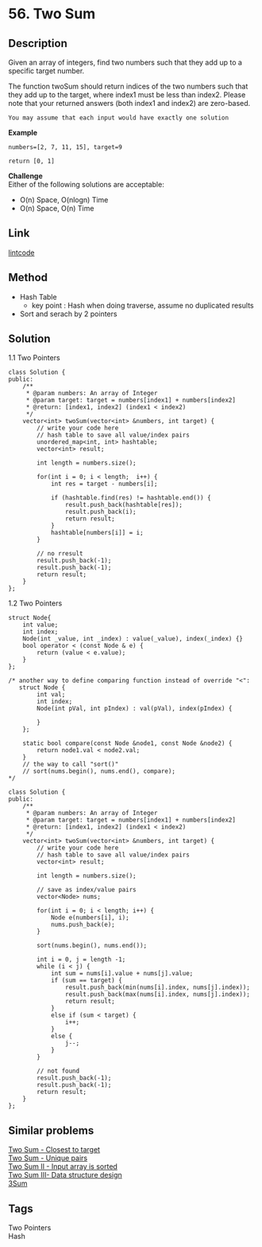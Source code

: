 # 56. Two Sum

## Description

Given an array of integers, find two numbers such that they add up to a specific target number.

The function twoSum should return indices of the two numbers such that they add up to the target, where index1 must be less than index2. Please note that your returned answers (both index1 and index2) are zero-based.
```
You may assume that each input would have exactly one solution
```

**Example**
```
numbers=[2, 7, 11, 15], target=9

return [0, 1]
```

**Challenge**  
Either of the following solutions are acceptable:

* O(n) Space, O(nlogn) Time
* O(n) Space, O(n) Time

## Link
[lintcode](https://lintcode.com/problem/two-sum/)

## Method
* Hash Table
  * key point : Hash when doing traverse, assume no duplicated results
* Sort and serach by 2 pointers

## Solution
1.1 Two Pointers
~~~
class Solution {
public:
    /**
     * @param numbers: An array of Integer
     * @param target: target = numbers[index1] + numbers[index2]
     * @return: [index1, index2] (index1 < index2)
     */
    vector<int> twoSum(vector<int> &numbers, int target) {
        // write your code here
        // hash table to save all value/index pairs
        unordered_map<int, int> hashtable;
        vector<int> result;
        
        int length = numbers.size();
        
        for(int i = 0; i < length;  i++) {
            int res = target - numbers[i];
                
            if (hashtable.find(res) != hashtable.end()) {
                result.push_back(hashtable[res]);
                result.push_back(i);
                return result;
            }
            hashtable[numbers[i]] = i;    
        }

        // no rresult
        result.push_back(-1);
        result.push_back(-1);
        return result;
    }
};
~~~

1.2 Two Pointers
~~~
struct Node{
    int value;
    int index;
    Node(int _value, int _index) : value(_value), index(_index) {}
    bool operator < (const Node & e) {
        return (value < e.value);
    }
};

/* another way to define comparing function instead of override "<":
   struct Node {
        int val;
        int index;
        Node(int pVal, int pIndex) : val(pVal), index(pIndex) {
            
        }
    };
    
    static bool compare(const Node &node1, const Node &node2) {
        return node1.val < node2.val;
    }
    // the way to call "sort()"
    // sort(nums.begin(), nums.end(), compare);
*/

class Solution {
public:
    /**
     * @param numbers: An array of Integer
     * @param target: target = numbers[index1] + numbers[index2]
     * @return: [index1, index2] (index1 < index2)
     */
    vector<int> twoSum(vector<int> &numbers, int target) {
        // write your code here
        // hash table to save all value/index pairs
        vector<int> result;
        
        int length = numbers.size();
        
        // save as index/value pairs
        vector<Node> nums;

        for(int i = 0; i < length; i++) {
            Node e(numbers[i], i);
            nums.push_back(e);   
        }
        
        sort(nums.begin(), nums.end());
        
        int i = 0, j = length -1;
        while (i < j) {
            int sum = nums[i].value + nums[j].value;
            if (sum == target) {
                result.push_back(min(nums[i].index, nums[j].index));
                result.push_back(max(nums[i].index, nums[j].index));
                return result;
            }
            else if (sum < target) {
                i++;
            }
            else {
                j--;
            }
        }

        // not found        
        result.push_back(-1);
        result.push_back(-1);
        return result;
    }
};
~~~
## Similar problems
[Two Sum - Closest to target](https://lintcode.com/problem/two-sum-closest-to-target/)  
[Two Sum - Unique pairs](https://lintcode.com/problem/two-sum-unique-pairs/)  
[Two Sum II - Input array is sorted](https://lintcode.com/problem/two-sum-input-array-is-sorted/)   
[Two Sum III- Data structure design](https://lintcode.com/problem/two-sum-data-structure-design/)  
[3Sum](https://lintcode.com/problem/3sum/)

## Tags
Two Pointers  
Hash